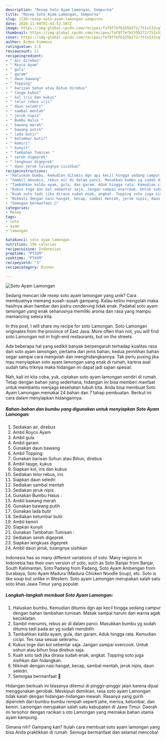 ```yaml
---
description: "Resep Soto Ayam Lamongan, Sempurna"
title: "Resep Soto Ayam Lamongan, Sempurna"
slug: 1130-resep-soto-ayam-lamongan-sempurna
date: 2020-11-04T01:43:53.587Z
image: https://img-global.cpcdn.com/recipes/faf9f7efb155b272/751x532cq70/soto-ayam-lamongan-foto-resep-utama.jpg
thumbnail: https://img-global.cpcdn.com/recipes/faf9f7efb155b272/751x532cq70/soto-ayam-lamongan-foto-resep-utama.jpg
cover: https://img-global.cpcdn.com/recipes/faf9f7efb155b272/751x532cq70/soto-ayam-lamongan-foto-resep-utama.jpg
author: Aiden Simmons
ratingvalue: 3.6
reviewcount: 11
recipeingredient:
- " air direbus"
- " Royco Ayam"
- " gula"
- " garam"
- " daun bawang"
- " Topping"
- " barisan Sohun atau Bihun direbus"
- " tauge kukus"
- " kol iris dan kukus"
- " telor rebus iris"
- " daun seledri"
- " sambal mentah"
- " jeruk nipis"
- " Bumbu Halus "
- " bawang merah"
- " bawang putih"
- " lada butir"
- " ketumbar butir"
- " kemiri"
- " kunyit"
- " Tambahan Tumisan "
- " sereh digeprek"
- " lengkuas digeprek"
- " daun jeruk tulangnya sisihkan"
recipeinstructions:
- "Haluskan bumbu. Kemudian ditumis dgn api kecil hingga sedang campur dengan bahan tambahan tumisan. Masak sampai harum dan warna agak kecoklatan."
- "Sambil menumis, rebus air di dalam panci. Masukkan bumbu yg sudah ditumis tadi pada air yg sudah mendidih."
- "Tambahkan kaldu ayam, gula, dan garam. Aduk hingga rata. Kemudian cicipi. Tes rasa sesuai seleramu."
- "Kukus toge dan kol sebentar saja. Jangan sampai overcook. Untuk sohun atau bihun bisa direbus saja."
- "Kuah soto tadi jika dirasa sudah enak, angkat. Topping soto juga sisihkan dan hidangkan."
- "Nikmati dengan nasi hangat, kecap, sambal mentah, jeruk nipis, daun seledri."
- "Semogaa bermanfaat 🥰"
categories:
- Resep
tags:
- soto
- ayam
- lamongan

katakunci: soto ayam lamongan 
nutrition: 194 calories
recipecuisine: Indonesian
preptime: "PT32M"
cooktime: "PT45M"
recipeyield: "3"
recipecategory: Dinner

---
```



![Soto Ayam Lamongan](https://img-global.cpcdn.com/recipes/faf9f7efb155b272/751x532cq70/soto-ayam-lamongan-foto-resep-utama.jpg)

Sedang mencari ide resep soto ayam lamongan yang unik? Cara membuatnya memang susah-susah gampang. Kalau keliru mengolah maka hasilnya akan hambar dan justru cenderung tidak enak. Padahal soto ayam lamongan yang enak seharusnya memiliki aroma dan rasa yang mampu memancing selera kita.

In this post, I will share my recipe for soto Lamongan. Soto Lamongan originates from the province of East Java. More often than not, you will find soto Lamongan not in high-end restaurants, but on the streets.

Ada beberapa hal yang sedikit banyak berpengaruh terhadap kualitas rasa dari soto ayam lamongan, pertama dari jenis bahan, kedua pemilihan bahan segar sampai cara mengolah dan menghidangkannya. Tak perlu pusing jika mau menyiapkan soto ayam lamongan yang enak di rumah, karena asal sudah tahu triknya maka hidangan ini dapat jadi sajian spesial.


Nah, kali ini kita coba, yuk, ciptakan soto ayam lamongan sendiri di rumah. Tetap dengan bahan yang sederhana, hidangan ini bisa memberi manfaat untuk membantu menjaga kesehatan tubuh kita. Anda bisa membuat Soto Ayam Lamongan memakai 24 bahan dan 7 tahap pembuatan. Berikut ini cara dalam menyiapkan hidangannya.

<!--inarticleads1-->

##### Bahan-bahan dan bumbu yang digunakan untuk menyiapkan Soto Ayam Lamongan:

1. Sediakan  air, direbus
1. Ambil  Royco Ayam
1. Ambil  gula
1. Ambil  garam
1. Gunakan  daun bawang
1. Ambil  Topping:
1. Gunakan  barisan Sohun atau Bihun, direbus
1. Ambil  tauge, kukus
1. Siapkan  kol, iris dan kukus
1. Sediakan  telor rebus, iris
1. Siapkan  daun seledri
1. Sediakan  sambal mentah
1. Sediakan  jeruk nipis
1. Gunakan  Bumbu Halus :
1. Ambil  bawang merah
1. Gunakan  bawang putih
1. Gunakan  lada butir
1. Sediakan  ketumbar butir
1. Ambil  kemiri
1. Siapkan  kunyit
1. Gunakan  Tambahan Tumisan :
1. Sediakan  sereh digeprek
1. Siapkan  lengkuas digeprek
1. Ambil  daun jeruk, tulangnya sisihkan


Indonesia has so many different variations of soto. Many regions in Indonesia has their own version of soto, such as Soto Banjar from Banjar, South Kalimantan, Soto Padang from Padang, Soto Ayam Ambengan from Surabaya, Soto Ayam Madura (Madura Chicken Noodle Soup), etc. Soto is like soup but unlike in Western. Soto ayam Lamongan merupakan salah satu soto khas Jawa Timur yang populer. 

<!--inarticleads2-->

##### Langkah-langkah membuat Soto Ayam Lamongan:

1. Haluskan bumbu. Kemudian ditumis dgn api kecil hingga sedang campur dengan bahan tambahan tumisan. Masak sampai harum dan warna agak kecoklatan.
1. Sambil menumis, rebus air di dalam panci. Masukkan bumbu yg sudah ditumis tadi pada air yg sudah mendidih.
1. Tambahkan kaldu ayam, gula, dan garam. Aduk hingga rata. Kemudian cicipi. Tes rasa sesuai seleramu.
1. Kukus toge dan kol sebentar saja. Jangan sampai overcook. Untuk sohun atau bihun bisa direbus saja.
1. Kuah soto tadi jika dirasa sudah enak, angkat. Topping soto juga sisihkan dan hidangkan.
1. Nikmati dengan nasi hangat, kecap, sambal mentah, jeruk nipis, daun seledri.
1. Semogaa bermanfaat 🥰


Hidangan berkuah ini biasanya ditemui di pinggir-pinggir jalan karena dijual menggunakan gerobak. Meskipun demikian, rasa soto ayam Lamongan tidak kalah dengan hidangan-hidangan mewah. Rasanya yang gurih diperoleh dari bumbu-bumbu rempah seperti jahe, merica, ketumbar, dan kemiri. Lamongan merupakan salah satu kabupaten di Jawa Timur. Daerah ini tersohor dengan racikan s oto Lamongan yang memakai bahan utama ayam kampung. 

Gimana nih? Gampang kan? Itulah cara membuat soto ayam lamongan yang bisa Anda praktikkan di rumah. Semoga bermanfaat dan selamat mencoba!
